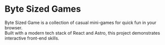 # Byte Sized Games

Byte Sized Game is a collection of casual mini-games for quick fun in your browser.  
Built with a modern tech stack of React and Astro, this project demonstrates interactive front-end skills.
